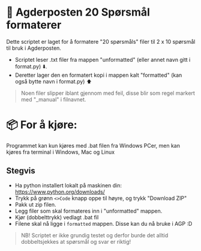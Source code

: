 # 🤖 Agderposten 20 Spørsmål formaterer

Dette scriptet er laget for å formatere "20 spørsmåls" filer til 2 x 10 spørsmål til bruk i Agderposten. 

- Scriptet leser .txt filer fra mappen "unformatted" (eller annet navn gitt i format.py) ⬇️.
- Deretter lager den en formatert kopi i mappen kalt "formatted" (kan også bytte navn i format.py) ⬆️

> Noen filer slipper iblant gjennom med feil, disse blir som regel markert med "_manual" i filnavnet. 


# 📦 For å kjøre:
Programmet kan kun kjøres med .bat filen fra Windows PCer, men kan kjøres fra terminal i Windows, Mac og Linux

## Stegvis
+ Ha python installert lokalt på maskinen din: https://www.python.org/downloads/
+ Trykk på grønn `<>Code` knapp oppe til høyre, og trykk "Download ZIP"
+ Pakk ut zip filen.  
+ Legg filer som skal formateres inn i "unformatted" mappen.
+ Kjør (dobbelttrykk) vedlagt .bat fil
+ Filene skal nå ligge i `formatted` mappen. Disse kan du nå bruke i AGP :D

> NB! Scriptet er ikke grundig testet og derfor burde det alltid dobbeltsjekkes at spørsmål og svar er riktig! 
  
